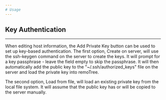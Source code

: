 ```yaml
---
# Usage
---
```

## Key Authentication
---

When editing host information, the Add Private Key button can be used to set
up key-based authentication.  The first option, Create on server, will use the
ssh-keygen command on the server to create the keys.  It will prompt for a key
passphrase - leave the field empty to skip the passphrase.  It will then
automatically add the public key to the "~/.ssh/authorized_keys" file on the
server and load the private key into remoTree.

The second option, Load from file, will load an existing private key from the
local file system.  It will assume that the public key has or will be copied
to the server manually.
